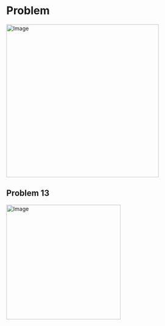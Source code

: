 # Problem
<img width="400" alt="Image" src="https://github.com/user-attachments/assets/7076b917-2a55-4e9d-ae19-9fdc525d150d" />

## Problem 13
<img width="300" alt="Image" src="https://github.com/user-attachments/assets/c46c949d-1167-4356-9f4a-c3b88f51e7fe" />
